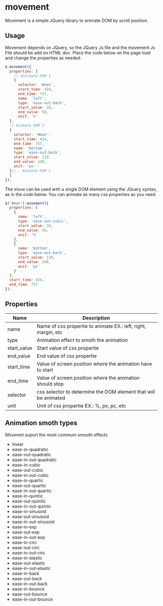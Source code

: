 # movement
 
Movement is a simple JQuery library to animate DOM by scroll position.

## Usage

Movement depends on JQuery, so the JQuery Js file and the movement Js File should be add on HTML doc.
Place the code below on the page load and change the properties as needed.

``` javascript code
$.movement({
  properties: [
    // anoimate DOM 1
    {
      selector: '#man',
      start_time: 424,
      end_time: 757,
      name: 'left',
      type: 'ease-out-back',
      start_value: 20,
      end_value: 50,
      unit: '%'
  },
  // Animate DOM 2
  {
    selector: '#man',
    start_time: 424,
    end_time: 757,
    name: 'bottom',
    type: 'ease-out-back',  
    start_value: 110,
    end_value: 240,
    unit: 'px'
  }// , Animate DOM n 
  ]
});
```

The move can be used with a single DOM element using the JQuery syntax, as in the code below. You can animate as many css properties as you need.

``` javascript
$('#man').movement({
  properties: [
    { 
      name: 'left',
      type: 'ease-out-cubic',
      start_value: 20,
      end_value: 50,
      unit: '%'
    },
    {
      name: 'bottom',
      type: 'ease-out-back',
      start_value: 110,
      end_value: 240,
      unit: 'px'
    }
  ],
  start_time: 424,
  end_time: 757
});
```

## Properties

Name | Description
------- | -------
name | Name of css propertie to animate EX.: left, right, margin, etc
type | Animation effect to smoth the animation
start_value | Start value of css propertie
end_value | End value of css propertie
start_time | Value of screen position where the animation have to start
end_time | Value of screen position where the animation should stop
selector | css selector to determine the DOM element that will be animated
unit | Unit of css propertie EX.: %, px, pc, etc

## Animation smoth types

Movemnt suport the most commum smooth effects

* linear
* ease-in-quadratic
* ease-out-quadratic
* ease-in-out-quadratic
* ease-in-cubic
* ease-out-cubic
* ease-in-out-cubic
* ease-in-quartic
* ease-out-quartic
* ease-in-out-quartic
* ease-in-quintic
* ease-out-quintic
* ease-in-out-quintic
* ease-in-sinusoid
* ease-out-sinusoid
* ease-in-out-sinusoid
* ease-in-exp
* ease-out-exp
* ease-in-out-exp
* ease-in-circ
* ease-out-circ
* ease-in-out-circ
* ease-in-elastic
* ease-out-elastic
* ease-in-out-elastic
* ease-in-back
* ease-out-back
* ease-in-out-back
* ease-in-bounce
* ease-out-bounce
* ease-in-out-bounce
